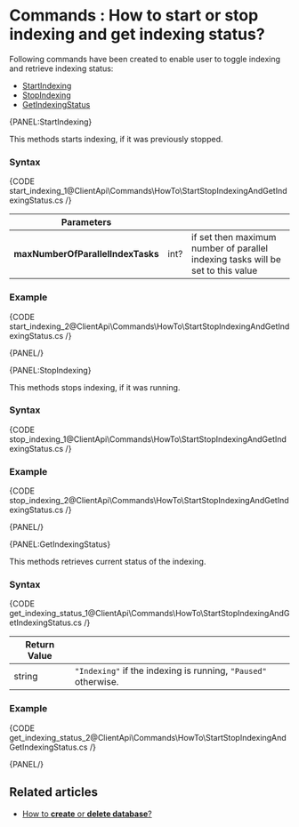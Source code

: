 # Commands : How to start or stop indexing and get indexing status?

Following commands have been created to enable user to toggle indexing and retrieve indexing status:   
- [StartIndexing](../../../client-api/commands/how-to/start-stop-indexing-and-get-indexing-status#startindexing)   
- [StopIndexing](../../../client-api/commands/how-to/start-stop-indexing-and-get-indexing-status#stopindexing)   
- [GetIndexingStatus](../../../client-api/commands/how-to/start-stop-indexing-and-get-indexing-status#getindexingstatus)

{PANEL:StartIndexing}

This methods starts indexing, if it was previously stopped.

### Syntax

{CODE start_indexing_1@ClientApi\Commands\HowTo\StartStopIndexingAndGetIndexingStatus.cs /}

| Parameters | | |
| ------------- | ------------- | ----- |
| **maxNumberOfParallelIndexTasks** | int? | if set then maximum number of parallel indexing tasks will be set to this value |

### Example

{CODE start_indexing_2@ClientApi\Commands\HowTo\StartStopIndexingAndGetIndexingStatus.cs /}

{PANEL/}

{PANEL:StopIndexing}

This methods stops indexing, if it was running.

### Syntax

{CODE stop_indexing_1@ClientApi\Commands\HowTo\StartStopIndexingAndGetIndexingStatus.cs /}

### Example

{CODE stop_indexing_2@ClientApi\Commands\HowTo\StartStopIndexingAndGetIndexingStatus.cs /}

{PANEL/}

{PANEL:GetIndexingStatus}

This methods retrieves current status of the indexing.

### Syntax

{CODE get_indexing_status_1@ClientApi\Commands\HowTo\StartStopIndexingAndGetIndexingStatus.cs /}

| Return Value | |
| ------------- | ----- |
| string | `"Indexing"` if the indexing is running, `"Paused"` otherwise. |

### Example

{CODE get_indexing_status_2@ClientApi\Commands\HowTo\StartStopIndexingAndGetIndexingStatus.cs /}

{PANEL/}

## Related articles

- [How to **create** or **delete database**?](../../../client-api/commands/how-to/create-delete-database)   